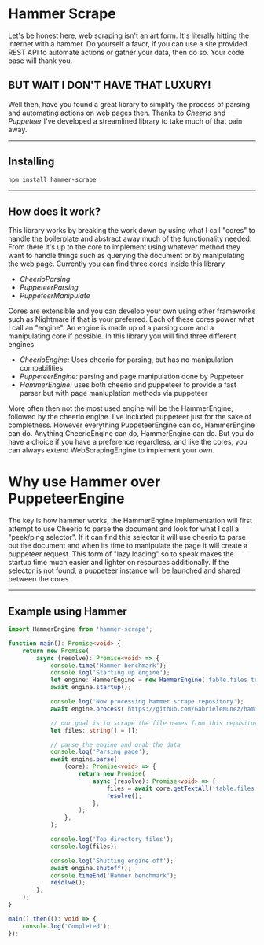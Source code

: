 # Hammer Scrape

Let's be honest here, web scraping isn't an art form. It's literally hitting the internet with a hammer. Do yourself a favor, if you can use a site provided REST API to automate actions or gather your data, then do so. Your code base will thank you. 

## BUT WAIT I DON'T HAVE THAT LUXURY!

Well then, have you found a great library to simplify the process of parsing and automating actions on web pages then. Thanks to *Cheerio* and *Puppeteer* I've developed a streamlined library to take much of that pain away. 

- - - -

## Installing
```bash
npm install hammer-scrape
```

- - - -

## How does it work?

This library works by breaking the work down by using what I call "cores" to handle the boilerplate and abstract away much of the functionality needed. From there it's up to the core to implement using whatever method they want to handle things such as querying the document or by manipulating the web page. Currently you can find three cores inside this library

* *CheerioParsing*
* *PuppeteerParsing*
* *PuppeteerManipulate*

Cores are extensible and you can develop your own using other frameworks such as Nightmare if that is your preferred. Each of these cores power what I call an "engine". An engine is made up of a parsing core and a manipulating core if possible. In this library you will find three different engines

* *CheerioEngine:* Uses cheerio for parsing, but has no manipulation compabilities
* *PuppeteerEngine:* parsing and page manipulation done by Puppeteer
* *HammerEngine:* uses both cheerio and puppeteer to provide a fast parser but with page maniuplation methods via puppeteer

More often then not the most used engine will be the HammerEngine, followed by the cheerio engine. I've included puppeteer just for the sake of completness. However everything PuppeteerEngine can do, HammerEngine can do. Anything CheerioEngine can do, HammerEngine can do. But you do have a choice if you have a preference regardless, and like the cores, you can always extend WebScrapingEngine to implement your own. 

# Why use Hammer over PuppeteerEngine

The key is how hammer works, the HammerEngine implementation will first attempt to use Cheerio to parse the document and look for what I call a "peek/ping selector". If it can find this selector it will use cheerio to parse out the document and when its time to manipulate the page it will create a puppeteer request. This form of "lazy loading" so to speak makes the startup time much easier and lighter on resources additionally.  If the selector is not found, a puppeteer instance will be launched and shared between the cores. 

- - - -

## Example using Hammer

```typescript
import HammerEngine from 'hammer-scrape';

function main(): Promise<void> {
    return new Promise(
        async (resolve): Promise<void> => {
            console.time('Hammer benchmark');
            console.log('Starting up engine');
            let engine: HammerEngine = new HammerEngine('table.files tr.js-navigation-item td.content span a');
            await engine.startup();

            console.log('Now processing hammer scrape repository');
            await engine.process('https://github.com/GabrieleNunez/hammer-scrape');

            // our goal is to scrape the file names from this repository
            let files: string[] = [];

            // parse the engine and grab the data
            console.log('Parsing page');
            await engine.parse(
                (core): Promise<void> => {
                    return new Promise(
                        async (resolve): Promise<void> => {
                            files = await core.getTextAll('table.files tr.js-navigation-item td.content span a');
                            resolve();
                        },
                    );
                },
            );

            console.log('Top directory files');
            console.log(files);

            console.log('Shutting engine off');
            await engine.shutoff();
            console.timeEnd('Hammer benchmark');
            resolve();
        },
    );
}

main().then((): void => {
    console.log('Completed');
});

```
